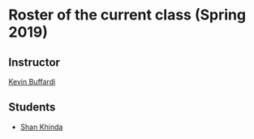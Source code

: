 # Roster of the current class (Spring 2019)

## Instructor

[Kevin Buffardi](https://github.com/kbuffardi)

## Students

* [Shan Khinda](https://github.com/skhinda)
